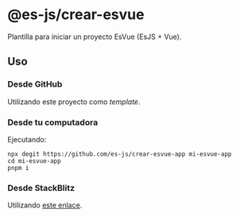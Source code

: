 # @es-js/crear-esvue

Plantilla para iniciar un proyecto EsVue (EsJS + Vue).

## Uso

### Desde GitHub

Utilizando este proyecto como _template_.

### Desde tu computadora

Ejecutando:

```
npx degit https://github.com/es-js/crear-esvue-app mi-esvue-app
cd mi-esvue-app
pnpm i
```

### Desde StackBlitz

Utilizando [este enlace](https://stackblitz.com/fork/github/es-js/crear-esvue-app?file=src/App.esvue).
